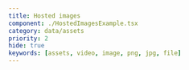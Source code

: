 ```yaml
---
title: Hosted images
component: ./HostedImagesExample.tsx
category: data/assets
priority: 2
hide: true
keywords: [assets, video, image, png, jpg, file]
---
```

